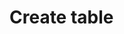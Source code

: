 <!--
parent:
    title: Deliveries
author:
    - 'Jérôme Bogaerts'
created_at: '2012-04-12 19:13:22'
updated_at: '2013-03-13 14:13:29'
tags:
    - Deliveries
-->

Create table
============
